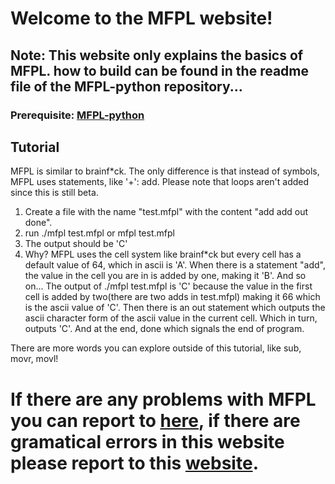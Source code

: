 # Welcome to the MFPL website!

## Note: This website only explains the basics of MFPL. how to build can be found in the readme file of the MFPL-python repository...

### Prerequisite: [MFPL-python](https://github.com/jason-kills-u/MFPL-python)

## Tutorial

MFPL is similar to brainf*ck. The only difference is that instead of symbols, MFPL uses statements, like '+': add. Please note that loops aren't added since this is still beta.

1. Create a file with the name "test.mfpl" with the content "add add out done".
3. run ./mfpl test.mfpl or mfpl test.mfpl
4. The output should be 'C'
5. Why? MFPL uses the cell system like brainf*ck but every cell has a default value of 64, which in ascii is 'A'. When there is a statement "add", the value in the cell you are in is added by one, making it 'B'. And so on... The output of ./mfpl test.mfpl is 'C' because the value in the first cell is added by two(there are two adds in test.mfpl) making it 66 which is the ascii value of 'C'. Then there is an out statement which outputs the ascii character form of the ascii value in the current cell. Which in turn, outputs 'C'. And at the end, done which signals the end of program.

There are more words you can explore outside of this tutorial, like sub, movr, movl!

# If there are any problems with MFPL you can report to [here](https://github.com/jason-kills-u/MFPL-python/issues), if there are gramatical errors in this website please report to this [website](https://github.com/jason-kills-u/MFPL/issues).
